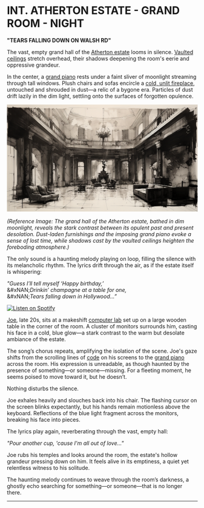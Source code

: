 # INT. ATHERTON ESTATE - GRAND ROOM - NIGHT

**"TEARS FALLING DOWN ON WALSH RD"**

The vast, empty grand hall of the [Atherton estate](../ENCYCLOPEDIA/CONSENT_NODES.md) looms in silence. [Vaulted ceilings](../../literary_products/encyclopedia/VAULTED_CEILINGS.md) stretch overhead, their shadows deepening the room's eerie and oppressive grandeur.

In the center, a [grand piano](../ENCYCLOPEDIA/INFORMATION_ACCESSIBILITY.md) rests under a faint sliver of moonlight streaming through tall windows. Plush chairs and sofas encircle a [cold, unlit fireplace](../ORGANIZATIONS/parkhealth.md), untouched and shrouded in dust—a relic of a bygone era. Particles of dust drift lazily in the dim light, settling onto the surfaces of forgotten opulence.

![Atherton Estate Interior](../../IMAGES/ATHERTON_ESTATE_INTERIOR.png)

_(Reference Image: The grand hall of the Atherton estate, bathed in dim moonlight, reveals the stark contrast between its opulent past and present desolation. Dust-laden furnishings and the imposing grand piano evoke a sense of lost time, while shadows cast by the vaulted ceilings heighten the foreboding atmosphere.)_

The only sound is a haunting melody playing on loop, filling the silence with its melancholic rhythm. The lyrics drift through the air, as if the estate itself is whispering:

_"Guess I’ll tell myself ‘Happy birthday,’_\
\&#xNAN;_Drinkin’ champagne at a table for one,_\
\&#xNAN;_Tears falling down in Hollywood…”_

[![Listen on Spotify](https://img.shields.io/badge/Listen%20on-Spotify-1DB954?style=for-the-badge\&logo=spotify\&logoColor=white)](https://open.spotify.com/track/3NyGlrlfpTKK9J07N1BGud?si=9e9de1e90a2c4bd7)

[Joe](../../literary_products/encyclopedia/JOE.md), late 20s, sits at a makeshift [computer lab](../../literary_products/encyclopedia/COMPUTER_LAB.md) set up on a large wooden table in the corner of the room. A cluster of monitors surrounds him, casting his face in a cold, blue glow—a stark contrast to the warm but desolate ambiance of the estate.

The song’s chorus repeats, amplifying the isolation of the scene. Joe's gaze shifts from the scrolling lines of [code](../ENCYCLOPEDIA/CULTURAL_NARRATIVES.md) on his screens to the [grand piano](../ENCYCLOPEDIA/INFORMATION_ACCESSIBILITY.md) across the room. His expression is unreadable, as though haunted by the presence of something—or someone—missing. For a fleeting moment, he seems poised to move toward it, but he doesn’t.

Nothing disturbs the silence.

Joe exhales heavily and slouches back into his chair. The flashing cursor on the screen blinks expectantly, but his hands remain motionless above the keyboard. Reflections of the blue light fragment across the monitors, breaking his face into pieces.

The lyrics play again, reverberating through the vast, empty hall:

_"Pour another cup, 'cause I'm all out of love…"_

Joe rubs his temples and looks around the room, the estate's hollow grandeur pressing down on him. It feels alive in its emptiness, a quiet yet relentless witness to his solitude.

The haunting melody continues to weave through the room’s darkness, a ghostly echo searching for something—or someone—that is no longer there.

***
